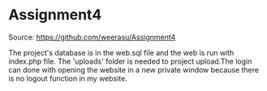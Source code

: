 # Assignment4
Source: https://github.com/weerasu/Assignment4

The project's database is in the web.sql file and the web is run with index.php file. The 'uploads' folder is needed to project upload.The login can done with opening the website in a new private window because there is no logout function in my website.


